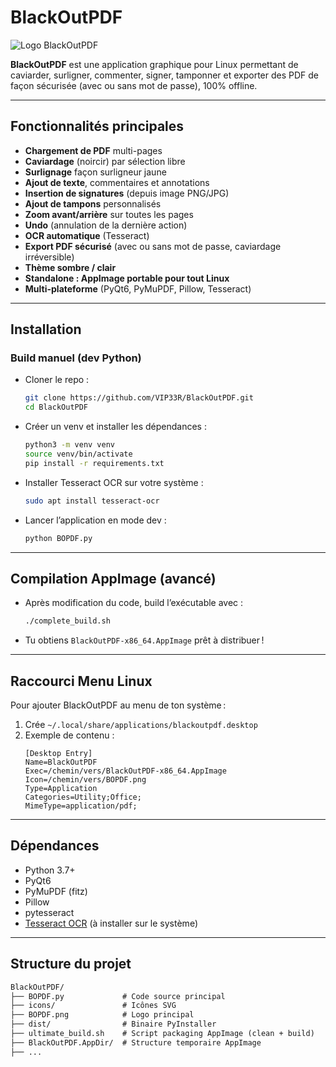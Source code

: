 # BlackOutPDF 

![Logo BlackOutPDF](./BOPDF.png)

**BlackOutPDF** est une application graphique pour Linux permettant de caviarder, surligner, commenter, signer, tamponner et exporter des PDF de façon sécurisée (avec ou sans mot de passe), 100% offline.

---

## Fonctionnalités principales

- **Chargement de PDF** multi-pages
- **Caviardage** (noircir) par sélection libre
- **Surlignage** façon surligneur jaune
- **Ajout de texte**, commentaires et annotations
- **Insertion de signatures** (depuis image PNG/JPG)
- **Ajout de tampons** personnalisés
- **Zoom avant/arrière** sur toutes les pages
- **Undo** (annulation de la dernière action)
- **OCR automatique** (Tesseract)
- **Export PDF sécurisé** (avec ou sans mot de passe, caviardage irréversible)
- **Thème sombre / clair**
- **Standalone : AppImage portable pour tout Linux**
- **Multi-plateforme** (PyQt6, PyMuPDF, Pillow, Tesseract)

---

## Installation


### **Build manuel (dev Python)**

- Cloner le repo :
    ```bash
    git clone https://github.com/VIP33R/BlackOutPDF.git
    cd BlackOutPDF
    ```
- Créer un venv et installer les dépendances :
    ```bash
    python3 -m venv venv
    source venv/bin/activate
    pip install -r requirements.txt
    ```
- Installer Tesseract OCR sur votre système :
    ```bash
    sudo apt install tesseract-ocr
    ```
- Lancer l’application en mode dev :
    ```bash
    python BOPDF.py
    ```

---

## Compilation AppImage (avancé)

- Après modification du code, build l’exécutable avec :
    ```bash
    ./complete_build.sh
    ```
- Tu obtiens `BlackOutPDF-x86_64.AppImage` prêt à distribuer !

---

## Raccourci Menu Linux

Pour ajouter BlackOutPDF au menu de ton système :

1. Crée `~/.local/share/applications/blackoutpdf.desktop`
2. Exemple de contenu :
    ```desktop
    [Desktop Entry]
    Name=BlackOutPDF
    Exec=/chemin/vers/BlackOutPDF-x86_64.AppImage
    Icon=/chemin/vers/BOPDF.png
    Type=Application
    Categories=Utility;Office;
    MimeType=application/pdf;
    ```

---

## Dépendances

- Python 3.7+
- PyQt6
- PyMuPDF (fitz)
- Pillow
- pytesseract
- [Tesseract OCR](https://github.com/tesseract-ocr/tesseract) (à installer sur le système)

---

## Structure du projet

```txt
BlackOutPDF/
├── BOPDF.py             # Code source principal
├── icons/               # Icônes SVG
├── BOPDF.png            # Logo principal
├── dist/                # Binaire PyInstaller
├── ultimate_build.sh    # Script packaging AppImage (clean + build)
├── BlackOutPDF.AppDir/  # Structure temporaire AppImage
├── ...
